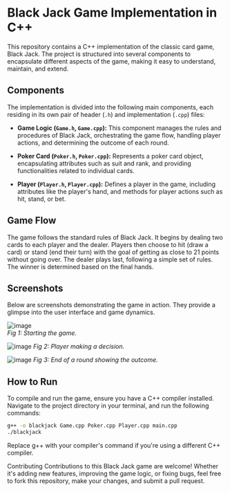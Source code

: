 # Black Jack Game Implementation in C++

This repository contains a C++ implementation of the classic card game, Black Jack. The project is structured into several components to encapsulate different aspects of the game, making it easy to understand, maintain, and extend.

## Components

The implementation is divided into the following main components, each residing in its own pair of header (`.h`) and implementation (`.cpp`) files:

- **Game Logic (`Game.h`, `Game.cpp`):** This component manages the rules and procedures of Black Jack, orchestrating the game flow, handling player actions, and determining the outcome of each round.

- **Poker Card (`Poker.h`, `Poker.cpp`):** Represents a poker card object, encapsulating attributes such as suit and rank, and providing functionalities related to individual cards.

- **Player (`Player.h`, `Player.cpp`):** Defines a player in the game, including attributes like the player's hand, and methods for player actions such as hit, stand, or bet.

## Game Flow

The game follows the standard rules of Black Jack. It begins by dealing two cards to each player and the dealer. Players then choose to hit (draw a card) or stand (end their turn) with the goal of getting as close to 21 points without going over. The dealer plays last, following a simple set of rules. The winner is determined based on the final hands.

## Screenshots

Below are screenshots demonstrating the game in action. They provide a glimpse into the user interface and game dynamics.

![image](https://github.com/Vincent23412/black-jack/assets/87458133/17b687ce-2823-499a-8f84-f3751371a2ff)  
*Fig 1: Starting the game.*  
 
![image](https://github.com/Vincent23412/black-jack/assets/87458133/9d1b5e79-4abe-4165-84e4-ed9fe0ca09bf)
*Fig 2: Player making a decision.*  

![image](https://github.com/Vincent23412/black-jack/assets/87458133/fe723c85-f9ad-4877-b747-3fa245869132)
*Fig 3: End of a round showing the outcome.*  

## How to Run

To compile and run the game, ensure you have a C++ compiler installed. Navigate to the project directory in your terminal, and run the following commands:

```bash
g++ -o blackjack Game.cpp Poker.cpp Player.cpp main.cpp
./blackjack
```  


Replace g++ with your compiler's command if you're using a different C++ compiler.

Contributing
Contributions to this Black Jack game are welcome! Whether it's adding new features, improving the game logic, or fixing bugs, feel free to fork this repository, make your changes, and submit a pull request.

